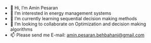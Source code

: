 - 👋 Hi, I’m Amin Pesaran
- 👀 I’m interested in energy management systems 
- 🌱 I’m currently learning sequential decision making methods
- 💞️ I’m looking to collaborate on Optimization and decision making algorithms
- 📫 Please send me E-mail: amin.pesaran.behbahani@gmail.com

<!---
aminpesaran/aminpesaran is a ✨ special ✨ repository because its `README.md` (this file) appears on your GitHub profile.
You can click the Preview link to take a look at your changes.
--->
